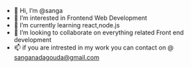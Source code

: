- 👋 Hi, I’m @sanga
- 👀 I’m interested in Frontend Web Development
- 🌱 I’m currently learning react,node.js
- 💞️ I’m looking to collaborate on everything related Front end development
- 📫 if you are intrested in my work you can contact on  @ sanganadagouda@gmail.com

<!---
sanga1997/sanga1997 is a ✨ special ✨ repository because its `README.md` (this file) appears on your GitHub profile.
You can click the Preview link to take a look at your changes.
--->
